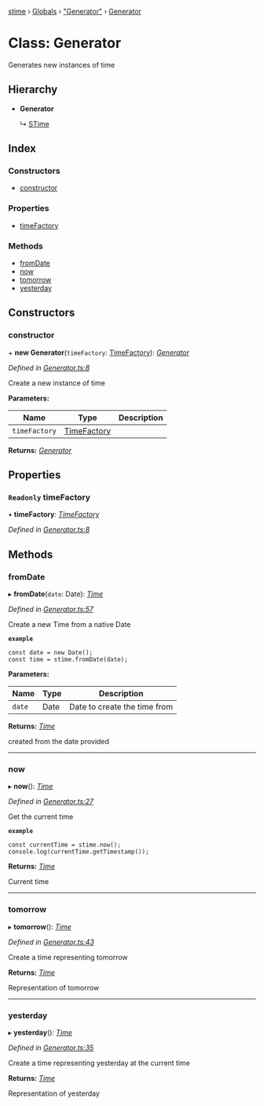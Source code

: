 [stime](../README.md) › [Globals](../globals.md) › ["Generator"](../modules/_generator_.md) › [Generator](_generator_.generator.md)

# Class: Generator

Generates new instances of time

## Hierarchy

* **Generator**

  ↳ [STime](_stime_.stime.md)

## Index

### Constructors

* [constructor](_generator_.generator.md#constructor)

### Properties

* [timeFactory](_generator_.generator.md#readonly-timefactory)

### Methods

* [fromDate](_generator_.generator.md#fromdate)
* [now](_generator_.generator.md#now)
* [tomorrow](_generator_.generator.md#tomorrow)
* [yesterday](_generator_.generator.md#yesterday)

## Constructors

###  constructor

\+ **new Generator**(`timeFactory`: [TimeFactory](_timefactory_.timefactory.md)): *[Generator](_generator_.generator.md)*

*Defined in [Generator.ts:8](https://github.com/TerenceJefferies/STime/blob/c8213f3/src/Generator.ts#L8)*

Create a new instance of time

**Parameters:**

Name | Type | Description |
------ | ------ | ------ |
`timeFactory` | [TimeFactory](_timefactory_.timefactory.md) |   |

**Returns:** *[Generator](_generator_.generator.md)*

## Properties

### `Readonly` timeFactory

• **timeFactory**: *[TimeFactory](_timefactory_.timefactory.md)*

*Defined in [Generator.ts:8](https://github.com/TerenceJefferies/STime/blob/c8213f3/src/Generator.ts#L8)*

## Methods

###  fromDate

▸ **fromDate**(`date`: Date): *[Time](_time_.time.md)*

*Defined in [Generator.ts:57](https://github.com/TerenceJefferies/STime/blob/c8213f3/src/Generator.ts#L57)*

Create a new Time from a native Date

**`example`** 
```
const date = new Date();
const time = stime.fromDate(date);
```

**Parameters:**

Name | Type | Description |
------ | ------ | ------ |
`date` | Date | Date to create the time from |

**Returns:** *[Time](_time_.time.md)*

created from the date provided

___

###  now

▸ **now**(): *[Time](_time_.time.md)*

*Defined in [Generator.ts:27](https://github.com/TerenceJefferies/STime/blob/c8213f3/src/Generator.ts#L27)*

Get the current time

**`example`** 
```
const currentTime = stime.now();
console.log(currentTime.getTimestamp());
```

**Returns:** *[Time](_time_.time.md)*

Current time

___

###  tomorrow

▸ **tomorrow**(): *[Time](_time_.time.md)*

*Defined in [Generator.ts:43](https://github.com/TerenceJefferies/STime/blob/c8213f3/src/Generator.ts#L43)*

Create a time representing tomorrow

**Returns:** *[Time](_time_.time.md)*

Representation of tomorrow

___

###  yesterday

▸ **yesterday**(): *[Time](_time_.time.md)*

*Defined in [Generator.ts:35](https://github.com/TerenceJefferies/STime/blob/c8213f3/src/Generator.ts#L35)*

Create a time representing yesterday at the current time

**Returns:** *[Time](_time_.time.md)*

Representation of yesterday
